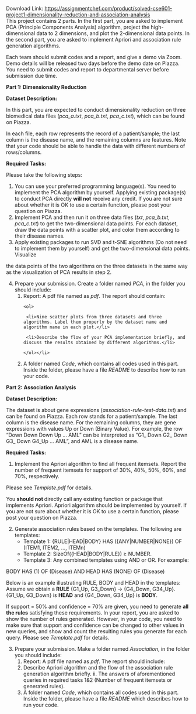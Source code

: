 Download Link: https://assignmentchef.com/product/solved-cse601-project1-dimensionality-reduction-and-association-analysis
<br>
This project contains 2 parts. In the first part, you are asked to implement PCA (Principle Components Analysis) algorithm, project the high-dimensional data to 2 dimensions, and plot the 2-dimensional data points.  In the second part, you are asked to implement Apriori and association rule generation algorithms.

Each team should submit codes and a report, and give a demo via Zoom. Demo details will be released two days before the demo date on Piazza. You need to submit codes and report to departmental server before submission due time. <strong> </strong>

<strong>Part 1: Dimensionality Reduction </strong>

<strong>Dataset Description: </strong>

In this part, you are expected to conduct dimensionality reduction on three biomedical data files (<em>pca_a.txt</em>, <em>pca_b.txt</em>, <em>pca_c.txt</em>), which can be found on Piazza.




In each file, each row represents the record of a patient/sample; the last column is the disease name, and the remaining columns are features. Note that your code should be able to handle the data with different numbers of rows/columns.

<strong> </strong>

<strong>Required Tasks: </strong>

Please take the following steps:

<ol>

 <li>You can use your preferred programming language(s). You need to implement the PCA algorithm by yourself. Applying existing package(s) to conduct PCA directly <strong>will not</strong> receive any credit. If you are not sure about whether it is OK to use a certain function, please post your question on Piazza.</li>

 <li>Implement PCA and then run it on three data files (<em>txt</em>, <em>pca_b.txt</em>, <em>pca_c.txt</em>) to get the two-dimensional data points. For each dataset, draw the data points with a scatter plot, and color them according to their disease names.</li>

 <li>Apply existing packages to run SVD and t-SNE algorithms (Do not need to implement them by yourself) and get the two-dimensional data points. Visualize</li>

</ol>

the data points of the two algorithms on the three datasets in the same way as the visualization of PCA results in step 2.

<ol start="4">

 <li>Prepare your submission. Create a folder named <em>PCA</em>, in the folder you should include:

  <ol>

   <li>Report: A pdf file named as <em>pdf</em>. The report should contain:

    <ol>

     <li>Nine scatter plots from three datasets and three algorithms. Label them properly by the dataset name and algorithm name in each plot.</li>

     <li>Describe the flow of your PCA implementation briefly, and discuss the results obtained by different algorithms.</li>

    </ol></li>

   <li>A folder named <em>Code</em>, which contains all codes used in this part. Inside the folder, please have a file <em>README</em> to describe how to run your code.</li>

  </ol></li>

</ol>







<strong>Part 2: Association Analysis </strong>

<strong> </strong>

<strong>Dataset Description: </strong>

The dataset is about gene expressions (<em>association-rule-test-data.txt</em>) and can be found on Piazza. Each row stands for a patient/sample. The last column is the disease name.  For the remaining columns, they are gene expressions with values Up or Down (Binary Value). For example, the row “Down Down Down Up … AML” can be interpreted as “G1_ Down G2_ Down G3_ Down G4_Up … AML”, and AML is a disease name.




<strong>Required Tasks:</strong>

<ol>

 <li>Implement the Apriori algorithm to find all frequent itemsets. Report the number of frequent itemsets for support of 30%, 40%, 50%, 60%, and 70%, respectively.</li>

</ol>

Please see <em>Template.pdf</em> for details.

You <strong>should not </strong>directly call any existing function or package that implements Apriori.  Apriori algorithm should be implemented by yourself.  If you are not sure about whether it is OK to use a certain function, please post your question on Piazza.

<ol start="2">

 <li>Generate association rules based on the templates. The following are templates:

  <ul>

   <li>Template 1: {RULE|HEAD|BODY} HAS ({ANY|NUMBER|NONE}) OF (ITEM1, ITEM2, …, ITEMn)</li>

   <li>Template 2: SizeOf({HEAD|BODY|RULE}) ≥ NUMBER.</li>

   <li>Template 3: Any combined templates using AND or OR. For example:</li>

  </ul></li>

</ol>

BODY HAS (1) OF (Disease) AND HEAD HAS (NONE) OF (Disease)

Below is an example illustrating RULE, BODY and HEAD in the templates: Assume we obtain a <strong>RULE</strong> {G1_Up, G3_Down} → {G4_Down, G34_Up}. {G1_Up, G3_Down} is <strong>HEAD</strong> and {G4_Down, G34_Up} is <strong>BODY</strong>.

If support = 50% and confidence = 70% are given, you need to generate <strong>all the rules</strong> satisfying these requirements. In your report, you are asked to show the number of rules generated. However, in your code, you need to make sure that support and confidence can be changed to other values in new queries, and show and count the resulting rules you generate for each query. Please see <em>Template.pdf</em> for details.

<ol start="3">

 <li>Prepare your submission. Make a folder named <em>Association</em>, in the folder you should include:

  <ol>

   <li>Report: A pdf file named as <em>pdf</em>. The report should include:</li>

   <li>Describe Apriori algorithm and the flow of the association rule generation algorithm briefly. ii. The answers of aforementioned queries in required tasks 1&amp;2 (Number of frequent itemsets or generated rules).</li>

   <li>A folder named <em>Code</em>, which contains all codes used in this part. Inside the folder, please have a file <em>README</em> which describes how to run your code.</li>

  </ol></li>

</ol>








